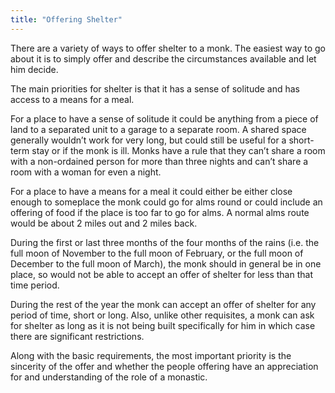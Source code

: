 ```yaml
---
title: "Offering Shelter"
---
```


There are a variety of ways to offer shelter to a monk. The easiest way to go about it is to simply offer and describe the circumstances available and let him decide.

The main priorities for shelter is that it has a sense of solitude and has access to a means for a meal.

For a place to have a sense of solitude it could be anything from a piece of land to a separated unit to a garage to a separate room. A shared space generally wouldn’t work for very long, but could still be useful for a short-term stay or if the monk is ill. Monks have a rule that they can’t share a room with a non-ordained person for more than three nights and can’t share a room with a woman for even a night.

For a place to have a means for a meal it could either be either close enough to someplace the monk could go for alms round or could include an offering of food if the place is too far to go for alms. A normal alms route would be about 2 miles out and 2 miles back.

During the first or last three months of the four months of the rains (i.e. the full moon of November to the full moon of February, or the full moon of December to the full moon of March), the monk should in general be in one place, so would not be able to accept an offer of shelter for less than that time period.

During the rest of the year the monk can accept an offer of shelter for any period of time, short or long. Also, unlike other requisites, a monk can ask for shelter as long as it is not being built specifically for him in which case there are significant restrictions.

Along with the basic requirements, the most important priority is the sincerity of the offer and whether the people offering have an appreciation for and understanding of the role of a monastic.
